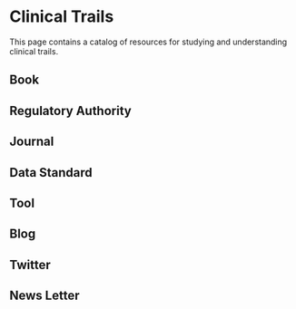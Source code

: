 # Clinical Trails

This page contains a catalog of resources for studying and understanding clinical trails.

## Book

## Regulatory Authority

## Journal

## Data Standard

## Tool

## Blog

## Twitter

## News Letter
